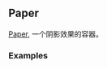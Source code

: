 ## Paper

[Paper](https://material.google.com/layout/principles.html#principles-how-paper-works), 一个阴影效果的容器。

### Examples
